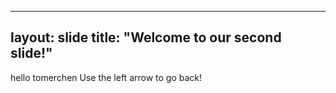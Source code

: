  ---
layout: slide
title: "Welcome to our second slide!"
 ---
hello tomerchen
Use the left arrow to go back!
